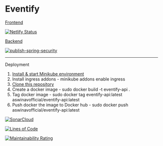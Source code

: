 # Eventify

[Frontend](https://angry-keller-52ae0c.netlify.app)

[![Netlify Status](https://api.netlify.com/api/v1/badges/5a8696fa-2546-4438-b2db-cd71a61d6d78/deploy-status)](https://app.netlify.com/sites/angry-keller-52ae0c/deploys)

[Backend](https://eventify-springsecurity-2aknj4a4kq-el.a.run.app)

[![publish-spring-security](https://github.com/aswinavofficial/Event-Management-App/actions/workflows/cloud-run-action-spring-security.yaml/badge.svg)](https://github.com/aswinavofficial/Event-Management-App/actions/workflows/cloud-run-action-spring-security.yaml)

--------

  
Deployment

1. [Install & start Minikube environment](https://minikube.sigs.k8s.io/docs/start/)
2. Install ingress addons               -  minikube addons enable ingress
3. [Clone this repository](https://github.com/aswinavofficial/Event-Management-App)
4. Create a docker image                -  sudo docker build -t eventify-api .
5. Tag docker image                     -  sudo docker tag eventify-api:latest aswinavofficial/eventify-api:latest
6. Push docker the image to Docker hub  -  sudo docker push aswinavofficial/eventify-api:latest

[![SonarCloud](https://sonarcloud.io/images/project_badges/sonarcloud-black.svg)](https://sonarcloud.io/dashboard?id=aswinavofficial_Event-Management-App)

[![Lines of Code](https://sonarcloud.io/api/project_badges/measure?project=aswinavofficial_Event-Management-App&metric=ncloc)](https://sonarcloud.io/dashboard?id=aswinavofficial_Event-Management-App)

[![Maintainability Rating](https://sonarcloud.io/api/project_badges/measure?project=aswinavofficial_Event-Management-App&metric=sqale_rating)](https://sonarcloud.io/dashboard?id=aswinavofficial_Event-Management-App)


